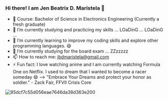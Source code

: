 ### Hi there! I am Jen Beatrix D. Maristela 👋 

- 💬 Course: Bachelor of Science in Electronics Engineering (Currently a fresh graduate)
- 🔭 I’m currently studying and practicing my skills ... LOaDinG ... LOaDinG ...
- 🌱 I’m currently learning to improve my coding skills and explore other programming languages. 😄
- 🤔 I’m currently studying for the board exam ... ZZzzzzz
- 📫 How to reach me: jbdmaristela@gmail.com
- ⚡ Fun fact: I love watching anime and I am currently watching Formula One on Netflix. I used to dream that I wanted to become a racer someday 😄
-->
"Embrace Your Dreams and protect your honor as soldier." - Zack Fair, FFVII Crisis Core

![85dcf7c55d056eae7646da38d363e200](https://user-images.githubusercontent.com/82814920/115992847-561fc480-a602-11eb-8bff-c38b9ad354d1.gif)
